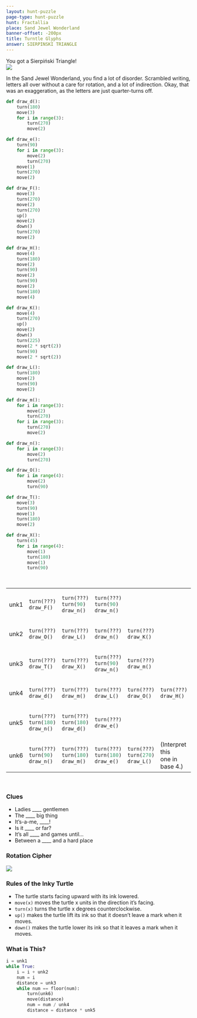 ```yaml
---
layout: hunt-puzzle
page-type: hunt-puzzle
hunt: Fractallia
place: Sand Jewel Wonderland
banner-offset: -200px
title: Turntle Glyphs
answer: SIERPINSKI TRIANGLE
---
```

<followup>
<div class="center-text">You got a Sierpiński Triangle!</div>
<img class="center-img" src="../sierpinski-triangle.svg"/>
</followup>

<p class="puzzle-flavor">
In the Sand Jewel Wonderland, you find a lot of disorder. Scrambled writing, letters all over without a care for rotation,
and a lot of indirection. Okay, that was an exaggeration, as the letters are just quarter-turns off.
</p>

<div class="turtle-code-array">
<div markdown = "1">

```py
def draw_d():
    turn(180)
    move(3)
    for i in range(3):
        turn(270)
        move(2)
```
</div>

<div markdown = "1">

```py
def draw_e():
    turn(90)
    for i in range(3):
        move(2)
        turn(270)
    move(1)
    turn(270)
    move(2)
```
</div>

<div markdown = "1">

```py
def draw_F():
    move(3)
    turn(270)
    move(2)
    turn(270)
    up()
    move(2)
    down()
    turn(270)
    move(2)
```
</div>

<div markdown = "1">

```py
def draw_H():
    move(4)
    turn(180)
    move(2)
    turn(90)
    move(2)
    turn(90)
    move(2)
    turn(180)
    move(4)
```
</div>

<div markdown = "1">

```py
def draw_K():
    move(4)
    turn(270)
    up()
    move(2)
    down()
    turn(225)
    move(2 * sqrt(2))
    turn(90)
    move(2 * sqrt(2))
```
</div>

<div markdown = "1">

```py
def draw_L():
    turn(180)
    move(2)
    turn(90)
    move(2)
```
</div>

<div markdown = "1">

```py
def draw_m():
    for i in range(3):
        move(2)
        turn(270)
    for i in range(3):
        turn(270)
        move(2)
```
</div>

<div markdown = "1">

```py
def draw_n():
    for i in range(3):
        move(2)
        turn(270)
```
</div>

<div markdown = "1">

```py
def draw_O():
    for i in range(4):
        move(2)
        turn(90)
```
</div>

<div markdown = "1">

```py
def draw_T():
    move(3)
    turn(90)
    move(1)
    turn(180)
    move(2)
```
</div>

<div markdown = "1">

```py
def draw_X():
    turn(45)
    for i in range(4):
        move(1)
        turn(180)
        move(1)
        turn(90)
```
</div>

</div>
<br>

<table class="turtle-unknowns">
    <tr>
        <td>unk1</td>
<td markdown="1" class="emph">

```py
turn(???)
draw_F()
```
</td>
<td markdown="1">

```py
turn(???)
turn(90)
draw_n()
```
</td>
<td markdown="1">

```py
turn(???)
turn(90)
draw_n()
```
</td>
<td></td>
<td></td>
    </tr>
    <tr>
        <td>unk2</td>
<td markdown="1">

```py
turn(???)
draw_O()
```
</td>
<td markdown="1">

```py
turn(???)
draw_L()
```
</td>
<td markdown="1" class="emph">

```py
turn(???)
draw_n()
```
</td>
<td markdown="1">

```py
turn(???)
draw_K()
```
</td>
<td></td>
    </tr>
    <tr>
        <td>unk3</td>
<td markdown="1">

```py
turn(???)
draw_T()
```
</td>
<td markdown="1">

```py
turn(???)
draw_X()
```
</td>
<td markdown="1">

```py
turn(???)
turn(90)
draw_n()
```
</td>
<td markdown="1" class="emph">

```py
turn(???)
draw_m()
```
</td>
<td></td>
    </tr>
    <tr>
        <td>unk4</td>
<td markdown="1">

```py
turn(???)
draw_d()
```
</td>
<td markdown="1">

```py
turn(???)
draw_m()
```
</td>
<td markdown="1" class="emph">

```py
turn(???)
draw_L()
```
</td>
<td markdown="1">

```py
turn(???)
draw_O()
```
</td>
<td markdown="1">

```py
turn(???)
draw_H()
```
</td>
    </tr>
    <tr>
        <td>unk5</td>
<td markdown="1">

```py
turn(???)
turn(180)
draw_n()
```
</td>
<td markdown="1" class="emph">

```py
turn(???)
turn(180)
draw_d()
```
</td>
<td markdown="1">

```py
turn(???)
draw_e()
```
</td>
<td></td>
<td></td>
    </tr>
    <tr>
        <td>unk6</td>
<td markdown="1" class="emph">

```py
turn(???)
turn(90)
draw_n()
```
</td>
<td markdown="1" class="emph">

```py
turn(???)
turn(180)
draw_m()
```
</td>
<td markdown="1" class="emph">

```py
turn(???)
turn(180)
draw_e()
```
</td>
<td markdown="1" class="emph">

```py
turn(???)
turn(270)
draw_L()
```
</td>
<td>(Interpret this<br>one in<br>base 4.)</td>
    </tr>
</table>
<br>

<div class="turtle-grid">
<div markdown="1">

### Clues

* Ladies \_\_\_\_ gentlemen
* The \_\_\_\_ big thing
* It’s-a-me, \_\_\_\_!
* Is it \_\_\_\_ or far?
* It’s all \_\_\_\_ and games until…
* Between a \_\_\_\_ and a hard place
</div>

<div markdown="1">

### Rotation Cipher

<img class="center-img" src="../rotation-cipher.svg"/>
</div>

<div markdown="1">

### Rules of the Inky Turtle

* The turtle starts facing upward with its ink lowered.
* `move(x)` moves the turtle x units in the direction it’s facing.
* `turn(x)` turns the turtle x degrees counterclockwise.
* `up()` makes the turtle lift its ink so that it doesn’t leave a mark when it moves.
* `down()` makes the turtle lower its ink so that it leaves a mark when it moves.
</div>

<div markdown="1">

### What is This?

```py
i = unk1
while True:
    i = i + unk2
    num = i
    distance = unk3
    while num == floor(num):
        turn(unk6)
        move(distance)
        num = num / unk4
        distance = distance * unk5
```
</div>
</div>